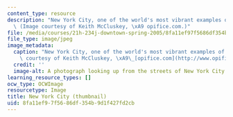 ```yaml
---
content_type: resource
description: "New York City, one of the world's most vibrant examples of downtown.\
  \ (Image courtesy of Keith McCluskey, \xA9 opifice.com.)"
file: /media/courses/21h-234j-downtown-spring-2005/8fa11ef97f5686df354b9d1f427fd2cb_21h-234js05-th.jpg
file_type: image/jpeg
image_metadata:
  caption: "New York City, one of the world's most vibrant examples of downtown. (Image\
    \ courtesy of Keith McCluskey, \xA9\_[opifice.com](http://www.opifice.com/).)"
  credit: ''
  image-alt: A photograph looking up from the streets of New York City.
learning_resource_types: []
ocw_type: OCWImage
resourcetype: Image
title: New York City (thumbnail)
uid: 8fa11ef9-7f56-86df-354b-9d1f427fd2cb
---
```

